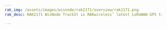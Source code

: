 ```yaml
---
rak_img: /assets/images/wisnode/rak2171/overview/rak2171.png
rak_desc: RAK2171 WisNode TrackIt is RAKwireless’ latest LoRaWAN GPS tracking device. It comes in a small form factor with rechargeable battery and tracking and configuration application, available for iOS and Android devices. 

---
```


<rk-redirect to="/Product-Categories/WisNode/RAK2171/Overview/" />